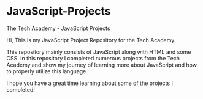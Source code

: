 # JavaScript-Projects
The Tech Academy - JavaScript Projects

Hi, This is my JavaScript Project Repository for the Tech Academy.

This repository mainly consists of JavaScript along with HTML and some CSS. In this repository I completed numerous projects from the Tech Academy and show my journey of learning more about JavaScript and how to properly utilize this language.

I hope you have a great time learning about some of the projects I completed!
